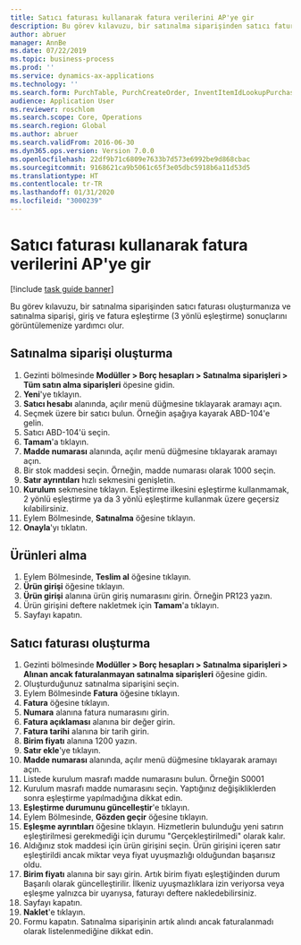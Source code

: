 ```yaml
---
title: Satıcı faturası kullanarak fatura verilerini AP'ye gir
description: Bu görev kılavuzu, bir satınalma siparişinden satıcı faturası oluşturmanıza ve satınalma siparişi, giriş ve fatura eşleştirme (3 yönlü eşleştirme) sonuçlarını görüntülemenize yardımcı olur.
author: abruer
manager: AnnBe
ms.date: 07/22/2019
ms.topic: business-process
ms.prod: ''
ms.service: dynamics-ax-applications
ms.technology: ''
ms.search.form: PurchTable, PurchCreateOrder, InventItemIdLookupPurchase, PurchEditLines, VendEditInvoice, InventItemIdLookupSimple, VendInvoiceMatchingDetails
audience: Application User
ms.reviewer: roschlom
ms.search.scope: Core, Operations
ms.search.region: Global
ms.author: abruer
ms.search.validFrom: 2016-06-30
ms.dyn365.ops.version: Version 7.0.0
ms.openlocfilehash: 22df9b71c6809e7633b7d573e6992be9d868cbac
ms.sourcegitcommit: 9168621ca9b5061c65f3e05dbc5918b6a11d53d5
ms.translationtype: HT
ms.contentlocale: tr-TR
ms.lasthandoff: 01/31/2020
ms.locfileid: "3000239"
---
```

# <a name="key-invoice-data-in-ap-using-a-vendor-invoice"></a>Satıcı faturası kullanarak fatura verilerini AP'ye gir

[!include [task guide banner](../../includes/task-guide-banner.md)]

Bu görev kılavuzu, bir satınalma siparişinden satıcı faturası oluşturmanıza ve satınalma siparişi, giriş ve fatura eşleştirme (3 yönlü eşleştirme) sonuçlarını görüntülemenize yardımcı olur.


## <a name="create-a-purchase-order"></a>Satınalma siparişi oluşturma
1. Gezinti bölmesinde **Modüller > Borç hesapları > Satınalma siparişleri > Tüm satın alma siparişleri** öpesine gidin.
2. **Yeni**'ye tıklayın.
3. **Satıcı hesabı** alanında, açılır menü düğmesine tıklayarak aramayı açın.
4. Seçmek üzere bir satıcı bulun. Örneğin aşağıya kayarak ABD-104'e gelin.
5. Satıcı ABD-104'ü seçin.
6. **Tamam**'a tıklayın.
7. **Madde numarası** alanında, açılır menü düğmesine tıklayarak aramayı açın.
8. Bir stok maddesi seçin. Örneğin, madde numarası olarak 1000 seçin.
9. **Satır ayrıntıları** hızlı sekmesini genişletin.
10. **Kurulum** sekmesine tıklayın. Eşleştirme ilkesini eşleştirme kullanmamak, 2 yönlü eşleştirme ya da 3 yönlü eşleştirme kullanmak üzere geçersiz kılabilirsiniz.  
11. Eylem Bölmesinde, **Satınalma** öğesine tıklayın.
12. **Onayla**'yı tıklatın.

## <a name="receive-the-products"></a>Ürünleri alma
1. Eylem Bölmesinde, **Teslim al** öğesine tıklayın.
2. **Ürün girişi** öğesine tıklayın.
3. **Ürün girişi** alanına ürün giriş numarasını girin. Örneğin PR123 yazın.
4. Ürün girişini deftere nakletmek için **Tamam**'a tıklayın.
5. Sayfayı kapatın.

## <a name="create-a-vendor-invoice"></a>Satıcı faturası oluşturma
1. Gezinti bölmesinde **Modüller > Borç hesapları > Satınalma siparişleri > Alınan ancak faturalanmayan satınalma siparişleri** öğesine gidin.
2. Oluşturduğunuz satınalma siparişini seçin.
3. Eylem Bölmesinde **Fatura** öğesine tıklayın.
4. **Fatura** öğesine tıklayın.
5. **Numara** alanına fatura numarasını girin.
6. **Fatura açıklaması** alanına bir değer girin.
7. **Fatura tarihi** alanına bir tarih girin.
8. **Birim fiyatı** alanına 1200 yazın.
9. **Satır ekle**'ye tıklayın.
10. **Madde numarası** alanında, açılır menü düğmesine tıklayarak aramayı açın.
11. Listede kurulum masrafı madde numarasını bulun. Örneğin S0001
12. Kurulum masrafı madde numarasını seçin. Yaptığınız değişikliklerden sonra eşleştirme yapılmadığına dikkat edin.  
13. **Eşleştirme durumunu güncelleştir**'e tıklayın.
14. Eylem Bölmesinde, **Gözden geçir** öğesine tıklayın.
15. **Eşleşme ayrıntıları** öğesine tıklayın. Hizmetlerin bulunduğu yeni satırın eşleştirilmesi gerekmediği için durumu "Gerçekleştirilmedi" olarak kalır.  
16. Aldığınız stok maddesi için ürün girişini seçin. Ürün girişini içeren satır eşleştirildi ancak miktar veya fiyat uyuşmazlığı olduğundan başarısız oldu.  
17. **Birim fiyatı** alanına bir sayı girin. Artık birim fiyatı eşleştiğinden durum Başarılı olarak güncelleştirilir. İlkeniz uyuşmazlıklara izin veriyorsa veya eşleşme yalnızca bir uyarıysa, faturayı deftere nakledebilirsiniz.  
18. Sayfayı kapatın.
19. **Naklet**'e tıklayın.
20. Formu kapatın. Satınalma siparişinin artık alındı ancak faturalanmadı olarak listelenmediğine dikkat edin.  

